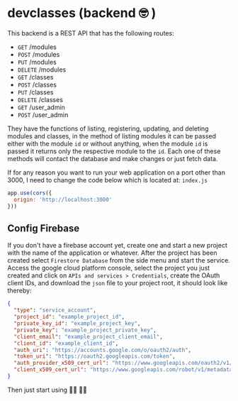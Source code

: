 # devclasses (backend 🤓 )

This backend is a REST API that has the following routes:

- `GET` /modules
- `POST` /modules
- `PUT` /modules
- `DELETE` /modules
- `GET` /classes
- `POST` /classes
- `PUT` /classes
- `DELETE` /classes
- `GET` /user_admin
- `POST` /user_admin

They have the functions of listing, registering, updating, and deleting modules and classes, in the method of listing modules it can be passed either with the module `id` or without anything, when the module `id` is passed it returns only the respective module to the `id`.
Each one of these methods will contact the database and make changes or just fetch data.

If for any reason you want to run your web application on a port other than 3000, I need to change the code below which is located at: `index.js`

```js
app.use(cors({
  origin: 'http://localhost:3000'
}))
```

## Config Firebase

If you don't have a firebase account yet, create one and start a new project with the name of the application or whatever. After the project has been created select `Firestore Database` from the side menu and start the service.
Access the google cloud platform console, select the project you just created and click on `APIs and services > Credentials`, create the OAuth client IDs, and download the `json` file to your project root, it should look like thereby:

```json
{
  "type": "service_account",
  "project_id": "example_project_id",
  "private_key_id": "example_project_key",
  "private_key": "example_project_private_key",
  "client_email": "example_project_client_email",
  "client_id": "example_client_id",
  "auth_uri": "https://accounts.google.com/o/oauth2/auth",
  "token_uri": "https://oauth2.googleapis.com/token",
  "auth_provider_x509_cert_url": "https://www.googleapis.com/oauth2/v1/certs",
  "client_x509_cert_url": "https://www.googleapis.com/robot/v1/metadata/x509/project-name-20aef%40appspot.gserviceaccount.com"
}
```

Then just start using 👨‍💻 👩‍💻